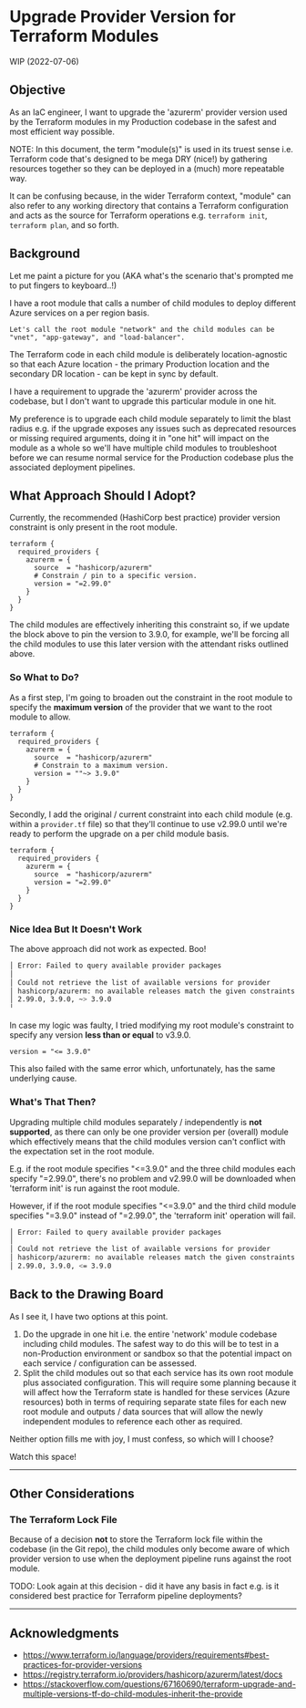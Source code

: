 # Upgrade Provider Version for Terraform Modules

WIP (2022-07-06)

## Objective

As an IaC engineer, I want to upgrade the 'azurerm' provider version used by the Terraform modules in my Production codebase in the safest and most efficient way possible.

NOTE: In this document, the term "module(s)" is used in its truest sense i.e. Terraform code that's designed to be mega DRY (nice!) by gathering resources together so they can be deployed in a (much) more repeatable way.  

It can be confusing because, in the wider Terraform context, "module" can also refer to any working directory that contains a Terraform configuration and acts as the source for Terraform operations e.g. `terraform init`, `terraform plan`, and so forth.

## Background

Let me paint a picture for you (AKA what's the scenario that's prompted me to put fingers to keyboard..!)

I have a root module that calls a number of child modules to deploy different Azure services on a per region basis.

```plaintext
Let's call the root module "network" and the child modules can be "vnet", "app-gateway", and "load-balancer".
```

The Terraform code in each child module is deliberately location-agnostic so that each Azure location - the primary Production location and the secondary DR location - can be kept in sync by default.

I have a requirement to upgrade the 'azurerm' provider across the codebase, but I don't want to upgrade this particular module in one hit.

My preference is to upgrade each child module separately to limit the blast radius e.g. if the upgrade exposes any issues such as deprecated resources or missing required arguments, doing it in "one hit" will impact on the module as a whole so we'll have multiple child modules to troubleshoot before we can resume normal service for the Production codebase plus the associated deployment pipelines.

## What Approach Should I Adopt?

Currently, the recommended (HashiCorp best practice) provider version constraint is only present in the root module.

```hcl
terraform {
  required_providers {
    azurerm = {
      source  = "hashicorp/azurerm"
      # Constrain / pin to a specific version.
      version = "=2.99.0"
    }
  }
}
```

The child modules are effectively inheriting this constraint so, if we update the block above to pin the version to 3.9.0, for example, we'll be forcing all the child modules to use this later version with the attendant risks outlined above.

### So What to Do?

As a first step, I'm going to broaden out the constraint in the root module to specify the **maximum version** of the provider that we want to the root module to allow.

```hcl
terraform {
  required_providers {
    azurerm = {
      source  = "hashicorp/azurerm"
      # Constrain to a maximum version.
      version = ""~> 3.9.0"
    }
  }
}
```

Secondly, I add the original / current constraint into each child module (e.g. within a `provider.tf` file) so that they'll continue to use v2.99.0 until we're ready to perform the upgrade on a per child module basis.

```hcl
terraform {
  required_providers {
    azurerm = {
      source  = "hashicorp/azurerm"
      version = "=2.99.0"
    }
  }
}
```

### Nice Idea But It Doesn't Work

The above approach did not work as expected.  Boo!

```bash
│ Error: Failed to query available provider packages
│ 
│ Could not retrieve the list of available versions for provider
│ hashicorp/azurerm: no available releases match the given constraints
│ 2.99.0, 3.9.0, ~> 3.9.0
╵
```

In case my logic was faulty, I tried modifying my root module's constraint to specify any version **less than or equal** to v3.9.0.

```hcl
version = "<= 3.9.0"
```

This also failed with the same error which, unfortunately, has the same underlying cause.

### What's That Then?

Upgrading multiple child modules separately / independently is **not supported**, as there can only be one provider version per (overall) module which effectively means that the child modules version can't conflict with the expectation set in the root module.

E.g. if the root module specifies "<=3.9.0" and the three child modules each specify "=2.99.0", there's no problem and v2.99.0 will be downloaded when 'terraform init' is run against the root module.

However, if if the root module specifies "<=3.9.0" and the third child module specifies "=3.9.0" instead of "=2.99.0", the 'terraform init' operation will fail.

```bash
│ Error: Failed to query available provider packages
│
│ Could not retrieve the list of available versions for provider
│ hashicorp/azurerm: no available releases match the given constraints
│ 2.99.0, 3.9.0, <= 3.9.0
```

## Back to the Drawing Board

As I see it, I have two options at this point.

1. Do the upgrade in one hit i.e. the entire 'network' module codebase including child modules.  The safest way to do this will be to test in a non-Production environment or sandbox so that the potential impact on each service / configuration can be assessed.
2. Split the child modules out so that each service has its own root module plus associated configuration.  This will require some planning because it will affect how the Terraform state is handled for these services (Azure resources) both in terms of requiring separate state files for each new root module and outputs / data sources that will allow the newly independent modules to reference each other as required.

Neither option fills me with joy, I must confess, so which will I choose?

Watch this space!

----

## Other Considerations

### The Terraform Lock File

Because of a decision **not** to store the Terraform lock file within the codebase (in the Git repo), the child modules only become aware of which provider version to use when the deployment pipeline runs against the root module.

TODO: Look again at this decision - did it have any basis in fact e.g. is it considered best practice for Terraform pipeline deployments?

----

## Acknowledgments

- <https://www.terraform.io/language/providers/requirements#best-practices-for-provider-versions>
- <https://registry.terraform.io/providers/hashicorp/azurerm/latest/docs>
- <https://stackoverflow.com/questions/67160690/terraform-upgrade-and-multiple-versions-tf-do-child-modules-inherit-the-provide>
